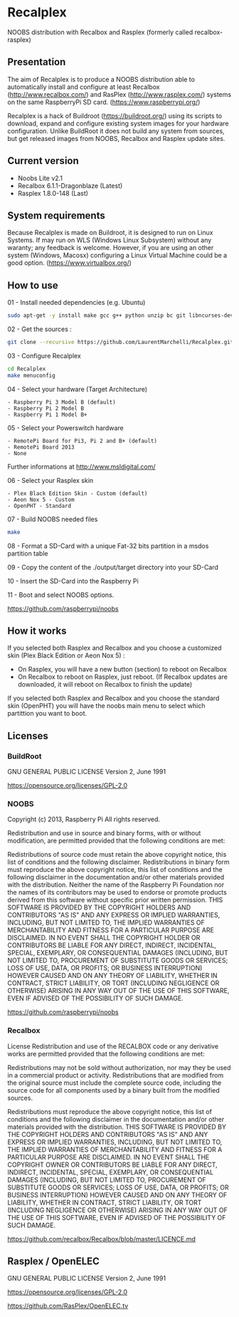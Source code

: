 # Recalplex
NOOBS distribution with Recalbox and Rasplex (formerly called recalbox-rasplex)

## Presentation
The aim of Recalplex is to produce a NOOBS distribution able to automatically install and configure at least Recalbox (http://www.recalbox.com/) and RasPlex (http://www.rasplex.com/) systems on the same RaspberryPi SD card.  (https://www.raspberrypi.org/)

Recalplex is a hack of Buildroot (https://buildroot.org/) using its scripts to download, expand and configure existing system images for your hardware configuration. Unlike BuildRoot it does not build any system from sources, but get released images from NOOBS, Recalbox and Rasplex update sites.

## Current version
- Noobs Lite v2.1
- Recalbox 6.1.1-Dragonblaze (Latest)
- Rasplex 1.8.0-148 (Last)

## System requirements
Because Recalplex is made on Buildroot, it is designed to run on Linux Systems.
If may run on WLS (Windows Linux Subsystem) without any waranty; any feedback is welcome.
However, if you are using an other system (Windows, Macosx) configuring a Linux Virtual Machine could be a good option. (https://www.virtualbox.org/)

## How to use
01 - Install needed dependencies (e.g. Ubuntu)
```bash
sudo apt-get -y install make gcc g++ python unzip bc git libncurses-dev xz-utils
```
02 - Get the sources :
```bash
git clone --recursive https://github.com/LaurentMarchelli/Recalplex.git
```
03 - Configure Recalplex
```bash
cd Recalplex
make menuconfig
```
04 - Select your hardware (Target Architecture)
```
- Raspberry Pi 3 Model B (default)
- Raspberry Pi 2 Model B
- Raspberry Pi 1 Model B+
```
05 - Select your Powerswitch hardware
```
- RemotePi Board for Pi3, Pi 2 and B+ (default)
- RemotePi Board 2013
- None
```
Further informations at http://www.msldigital.com/

06 - Select your Rasplex skin
```
- Plex Black Edition Skin - Custom (default)
- Aeon Nox 5 - Custom
- OpenPHT - Standard
```

07 - Build NOOBS needed files
```bash
make
```

08 - Format a SD-Card with a unique Fat-32 bits partition in a msdos partition table

09 - Copy the content of the ./output/target directory into your SD-Card

10 - Insert the SD-Card into the Raspberry Pi

11 - Boot and select NOOBS options.

https://github.com/raspberrypi/noobs

## How it works
If you selected both Rasplex and Recalbox and you choose a customized skin (Plex Black Edition or Aeon Nox 5) :
- On Rasplex, you will have a new button (section) to reboot on Recalbox
- On Recalbox to reboot on Rasplex, just reboot.
(If Recalbox updates are downloaded, it will reboot on Recalbox to finish the update)

If you selected both Rasplex and Recalbox and you choose the standard skin (OpenPHT) you will have the noobs main menu to select which partittion you want to boot.

## Licenses
### BuildRoot 
GNU GENERAL PUBLIC LICENSE Version 2, June 1991

https://opensource.org/licenses/GPL-2.0

### NOOBS
Copyright (c) 2013, Raspberry Pi
All rights reserved.

Redistribution and use in source and binary forms, with or without modification, are permitted provided that the following conditions are met:

Redistributions of source code must retain the above copyright notice, this list of conditions and the following disclaimer.
Redistributions in binary form must reproduce the above copyright notice, this list of conditions and the following disclaimer in the documentation and/or other materials provided with the distribution.
Neither the name of the Raspberry Pi Foundation nor the names of its contributors may be used to endorse or promote products derived from this software without specific prior written permission.
THIS SOFTWARE IS PROVIDED BY THE COPYRIGHT HOLDERS AND CONTRIBUTORS "AS IS" AND ANY EXPRESS OR IMPLIED WARRANTIES, INCLUDING, BUT NOT LIMITED TO, THE IMPLIED WARRANTIES OF MERCHANTABILITY AND FITNESS FOR A PARTICULAR PURPOSE ARE DISCLAIMED. IN NO EVENT SHALL THE COPYRIGHT HOLDER OR CONTRIBUTORS BE LIABLE FOR ANY DIRECT, INDIRECT, INCIDENTAL, SPECIAL, EXEMPLARY, OR CONSEQUENTIAL DAMAGES (INCLUDING, BUT NOT LIMITED TO, PROCUREMENT OF SUBSTITUTE GOODS OR SERVICES; LOSS OF USE, DATA, OR PROFITS; OR BUSINESS INTERRUPTION) HOWEVER CAUSED AND ON ANY THEORY OF LIABILITY, WHETHER IN CONTRACT, STRICT LIABILITY, OR TORT (INCLUDING NEGLIGENCE OR OTHERWISE) ARISING IN ANY WAY OUT OF THE USE OF THIS SOFTWARE, EVEN IF ADVISED OF THE POSSIBILITY OF SUCH DAMAGE.

https://github.com/raspberrypi/noobs

### Recalbox
License Redistribution and use of the RECALBOX code or any derivative works are permitted provided that the following conditions are met:

Redistributions may not be sold without authorization, nor may they be used in a commercial product or activity. Redistributions that are modified from the original source must include the complete source code, including the source code for all components used by a binary built from the modified sources.

Redistributions must reproduce the above copyright notice, this list of conditions and the following disclaimer in the documentation and/or other materials provided with the distribution. THIS SOFTWARE IS PROVIDED BY THE COPYRIGHT HOLDERS AND CONTRIBUTORS "AS IS" AND ANY EXPRESS OR IMPLIED WARRANTIES, INCLUDING, BUT NOT LIMITED TO, THE IMPLIED WARRANTIES OF MERCHANTABILITY AND FITNESS FOR A PARTICULAR PURPOSE ARE DISCLAIMED. IN NO EVENT SHALL THE COPYRIGHT OWNER OR CONTRIBUTORS BE LIABLE FOR ANY DIRECT, INDIRECT, INCIDENTAL, SPECIAL, EXEMPLARY, OR CONSEQUENTIAL DAMAGES (INCLUDING, BUT NOT LIMITED TO, PROCUREMENT OF SUBSTITUTE GOODS OR SERVICES; LOSS OF USE, DATA, OR PROFITS; OR BUSINESS INTERRUPTION) HOWEVER CAUSED AND ON ANY THEORY OF LIABILITY, WHETHER IN CONTRACT, STRICT LIABILITY, OR TORT (INCLUDING NEGLIGENCE OR OTHERWISE) ARISING IN ANY WAY OUT OF THE USE OF THIS SOFTWARE, EVEN IF ADVISED OF THE POSSIBILITY OF SUCH DAMAGE.

https://github.com/recalbox/Recalbox/blob/master/LICENCE.md

## Rasplex / OpenELEC
GNU GENERAL PUBLIC LICENSE Version 2, June 1991

https://opensource.org/licenses/GPL-2.0

https://github.com/RasPlex/OpenELEC.tv
